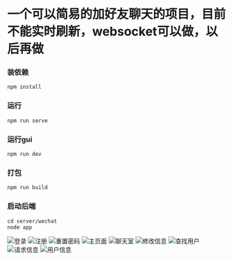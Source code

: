 # 一个可以简易的加好友聊天的项目，目前不能实时刷新，websocket可以做，以后再做

### 装依赖
```
npm install
```

### 运行
```
npm run serve
```

### 运行gui
```
npm run dev
```

### 打包
```
npm run build
```

### 启动后端
```
cd server/wechat
node app
```

![登录](https://images.gitee.com/uploads/images/2020/1231/182859_28d52ea4_5277559.png "login.png")
![注册](https://images.gitee.com/uploads/images/2020/1231/182958_0141595e_5277559.png "register.png")
![重置密码](https://images.gitee.com/uploads/images/2020/1231/182936_9e8e9802_5277559.png "resetPassword.png")
![主页面](https://images.gitee.com/uploads/images/2020/1231/183106_38cbbc85_5277559.png "main.png")
![聊天室](https://images.gitee.com/uploads/images/2020/1231/182832_359e1a4f_5277559.png "chat.png")
![修改信息](https://images.gitee.com/uploads/images/2020/1231/182919_c9cf2ebe_5277559.png "edit.png")
![查找用户](https://images.gitee.com/uploads/images/2020/1231/183018_8e9599f5_5277559.png "searchUser.png")
![请求信息](https://images.gitee.com/uploads/images/2020/1231/183031_50beb35e_5277559.png "nitice.png")
![用户信息](https://images.gitee.com/uploads/images/2020/1231/183047_8209db58_5277559.png "userInfo.png")
